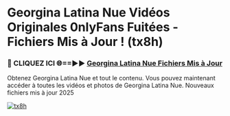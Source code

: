 # Georgina Latina Nue Vidéos Originales 0nlyFans Fuitées - Fichiers Mis à Jour ! (tx8h)

<h3>🔴 CLIQUEZ ICI 🌐==►► <a href="https://tinyurl.com/2pmr4ezf" rel="nofollow">Georgina Latina Nue Fichiers Mis à Jour</a></h3>

Obtenez Georgina Latina Nue et tout le contenu. Vous pouvez maintenant accéder à toutes les vidéos et photos de Georgina Latina Nue. Nouveaux fichiers mis à jour 2025

[![tx8h](https://i.imgur.com/6SNvagu.gif)](https://tinyurl.com/2pmr4ezf)
